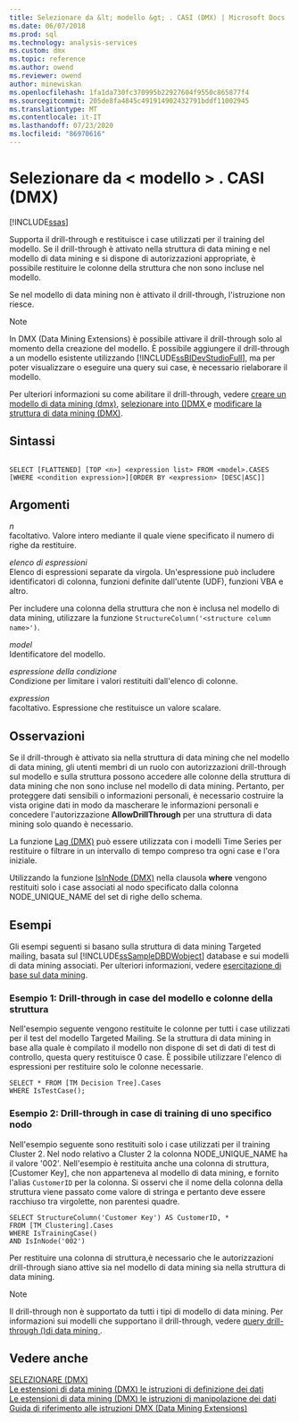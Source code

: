 ```yaml
---
title: Selezionare da &lt; modello &gt; . CASI (DMX) | Microsoft Docs
ms.date: 06/07/2018
ms.prod: sql
ms.technology: analysis-services
ms.custom: dmx
ms.topic: reference
ms.author: owend
ms.reviewer: owend
author: minewiskan
ms.openlocfilehash: 1fa1da730fc370995b22927604f9550c865877f4
ms.sourcegitcommit: 205de8fa4845c491914902432791bddf11002945
ms.translationtype: MT
ms.contentlocale: it-IT
ms.lasthandoff: 07/23/2020
ms.locfileid: "86970616"
---
```

# <a name="select-from-ltmodelgtcases-dmx"></a>Selezionare da &lt; modello &gt; . CASI (DMX)
[!INCLUDE[ssas](../includes/applies-to-version/ssas.md)]

  Supporta il drill-through e restituisce i case utilizzati per il training del modello. Se il drill-through è attivato nella struttura di data mining e nel modello di data mining e si dispone di autorizzazioni appropriate, è possibile restituire le colonne della struttura che non sono incluse nel modello.  
  
 Se nel modello di data mining non è attivato il drill-through, l'istruzione non riesce.  
  
> [!NOTE]  
>  In DMX (Data Mining Extensions) è possibile attivare il drill-through solo al momento della creazione del modello. È possibile aggiungere il drill-through a un modello esistente utilizzando [!INCLUDE[ssBIDevStudioFull](../includes/ssbidevstudiofull-md.md)], ma per poter visualizzare o eseguire una query sui case, è necessario rielaborare il modello.  
  
 Per ulteriori informazioni su come abilitare il drill-through, vedere [creare un modello di data mining &#40;dmx&#41;](../dmx/create-mining-model-dmx.md), [selezionare into &#40;&#41;DMX ](../dmx/select-into-dmx.md)e [modificare la struttura di data mining &#40;DMX&#41;](../dmx/alter-mining-structure-dmx.md).  
  
## <a name="syntax"></a>Sintassi  
  
```  
  
SELECT [FLATTENED] [TOP <n>] <expression list> FROM <model>.CASES  
[WHERE <condition expression>][ORDER BY <expression> [DESC|ASC]]  
```  
  
## <a name="arguments"></a>Argomenti  
 *n*  
 facoltativo. Valore intero mediante il quale viene specificato il numero di righe da restituire.  
  
 *elenco di espressioni*  
 Elenco di espressioni separate da virgola. Un'espressione può includere identificatori di colonna, funzioni definite dall'utente (UDF), funzioni VBA e altro.  
  
 Per includere una colonna della struttura che non è inclusa nel modello di data mining, utilizzare la funzione `StructureColumn('<structure column name>')`.  
  
 *model*  
 Identificatore del modello.  
  
 *espressione della condizione*  
 Condizione per limitare i valori restituiti dall'elenco di colonne.  
  
 *expression*  
 facoltativo. Espressione che restituisce un valore scalare.  
  
## <a name="remarks"></a>Osservazioni  
 Se il drill-through è attivato sia nella struttura di data mining che nel modello di data mining, gli utenti membri di un ruolo con autorizzazioni drill-through sul modello e sulla struttura possono accedere alle colonne della struttura di data mining che non sono incluse nel modello di data mining. Pertanto, per proteggere dati sensibili o informazioni personali, è necessario costruire la vista origine dati in modo da mascherare le informazioni personali e concedere l'autorizzazione **AllowDrillThrough** per una struttura di data mining solo quando è necessario.  
  
 La funzione [Lag &#40;DMX&#41;](../dmx/lag-dmx.md) può essere utilizzata con i modelli Time Series per restituire o filtrare in un intervallo di tempo compreso tra ogni case e l'ora iniziale.  
  
 Utilizzando la funzione [IsInNode &#40;DMX&#41;](../dmx/isinnode-dmx.md) nella clausola **where** vengono restituiti solo i case associati al nodo specificato dalla colonna NODE_UNIQUE_NAME del set di righe dello schema.  
  
## <a name="examples"></a>Esempi  
 Gli esempi seguenti si basano sulla struttura di data mining Targeted mailing, basata sul [!INCLUDE[ssSampleDBDWobject](../includes/sssampledbdwobject-md.md)] database e sui modelli di data mining associati. Per ulteriori informazioni, vedere [esercitazione di base sul data mining](https://msdn.microsoft.com/library/6602edb6-d160-43fb-83c8-9df5dddfeb9c).  
  
### <a name="example-1-drillthrough-to-model-cases-and-structure-columns"></a>Esempio 1: Drill-through in case del modello e colonne della struttura  
 Nell'esempio seguente vengono restituite le colonne per tutti i case utilizzati per il test del modello Targeted Mailing. Se la struttura di data mining in base alla quale è compilato il modello non dispone di set di dati di test di controllo, questa query restituisce 0 case. È possibile utilizzare l'elenco di espressioni per restituire solo le colonne necessarie.  
  
```  
SELECT * FROM [TM Decision Tree].Cases  
WHERE IsTestCase();  
```  
  
### <a name="example-2-drillthrough-to-training-cases-in-a-specific-node"></a>Esempio 2: Drill-through in case di training di uno specifico nodo  
 Nell'esempio seguente sono restituiti solo i case utilizzati per il training Cluster 2. Nel nodo relativo a Cluster 2 la colonna NODE_UNIQUE_NAME ha il valore '002'. Nell'esempio è restituita anche una colonna di struttura, [Customer Key], che non apparteneva al modello di data mining, e fornito l'alias `CustomerID` per la colonna. Si osservi che il nome della colonna della struttura viene passato come valore di stringa e pertanto deve essere racchiuso tra virgolette, non parentesi quadre.  
  
```  
SELECT StructureColumn('Customer Key') AS CustomerID, *   
FROM [TM_Clustering].Cases  
WHERE IsTrainingCase()  
AND IsInNode('002')  
```  
  
 Per restituire una colonna di struttura,è necessario che le autorizzazioni drill-through siano attive sia nel modello di data mining sia nella struttura di data mining.  
  
> [!NOTE]  
>  Il drill-through non è supportato da tutti i tipi di modello di data mining. Per informazioni sui modelli che supportano il drill-through, vedere [query drill-through &#40;&#41;di data mining ](https://docs.microsoft.com/analysis-services/data-mining/drillthrough-queries-data-mining).  
  
## <a name="see-also"></a>Vedere anche  
 [SELEZIONARE &#40;DMX&#41;](../dmx/select-dmx.md)   
 [Le estensioni di data mining &#40;DMX&#41; le istruzioni di definizione dei dati](../dmx/dmx-statements-data-definition.md)   
 [Le estensioni di data mining &#40;DMX&#41; le istruzioni di manipolazione dei dati](../dmx/dmx-statements-data-manipulation.md)   
 [Guida di riferimento alle istruzioni DMX &#40;Data Mining Extensions&#41;](../dmx/data-mining-extensions-dmx-statements.md)  
  
  
